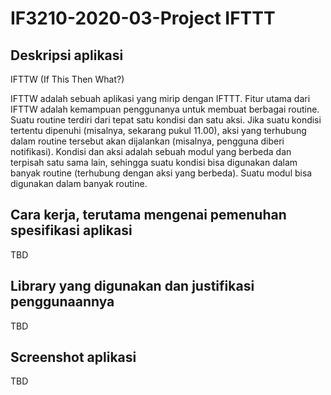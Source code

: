 # IF3210-2020-03-Project IFTTT

## Deskripsi aplikasi
IFTTW (If This Then What?)

IFTTW adalah sebuah aplikasi yang mirip dengan IFTTT.
Fitur utama dari IFTTW adalah kemampuan penggunanya untuk membuat berbagai routine.
Suatu routine terdiri dari tepat satu kondisi dan satu aksi. Jika suatu kondisi
tertentu dipenuhi (misalnya, sekarang pukul 11.00), aksi yang terhubung dalam 
routine tersebut akan dijalankan (misalnya, pengguna diberi notifikasi).
Kondisi dan aksi adalah sebuah modul yang berbeda dan terpisah satu sama lain, 
sehingga suatu kondisi bisa digunakan dalam banyak routine (terhubung dengan aksi
yang berbeda). Suatu modul bisa digunakan dalam banyak routine.

## Cara kerja, terutama mengenai pemenuhan spesifikasi aplikasi
TBD

## Library yang digunakan dan justifikasi penggunaannya
TBD

## Screenshot aplikasi
TBD